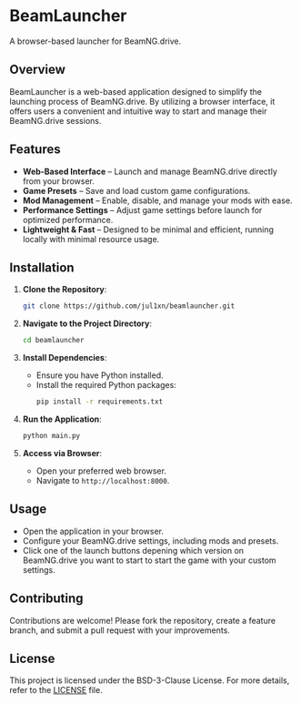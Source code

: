 # BeamLauncher  

A browser-based launcher for BeamNG.drive.  

## Overview  

BeamLauncher is a web-based application designed to simplify the launching process of BeamNG.drive. By utilizing a browser interface, it offers users a convenient and intuitive way to start and manage their BeamNG.drive sessions.  

## Features  

- **Web-Based Interface** – Launch and manage BeamNG.drive directly from your browser.  
- **Game Presets** – Save and load custom game configurations.  
- **Mod Management** – Enable, disable, and manage your mods with ease.  
- **Performance Settings** – Adjust game settings before launch for optimized performance.  
- **Lightweight & Fast** – Designed to be minimal and efficient, running locally with minimal resource usage.  

## Installation  

1. **Clone the Repository**:  
   ```bash
   git clone https://github.com/jul1xn/beamlauncher.git
   ```
  
2. **Navigate to the Project Directory**:  
   ```bash
   cd beamlauncher
   ```
  
3. **Install Dependencies**:  
   - Ensure you have Python installed.  
   - Install the required Python packages:  
     ```bash
     pip install -r requirements.txt
     ```
  
4. **Run the Application**:  
   ```bash
   python main.py
   ```
  
5. **Access via Browser**:  
   - Open your preferred web browser.  
   - Navigate to `http://localhost:8000`.  

## Usage  

- Open the application in your browser.  
- Configure your BeamNG.drive settings, including mods and presets.  
- Click one of the launch buttons depening which version on BeamNG.drive you want to start to start the game with your custom settings.  

## Contributing  

Contributions are welcome! Please fork the repository, create a feature branch, and submit a pull request with your improvements.  

## License  

This project is licensed under the BSD-3-Clause License. For more details, refer to the [LICENSE](https://github.com/jul1xn/beamlauncher/blob/main/LICENSE) file.  
